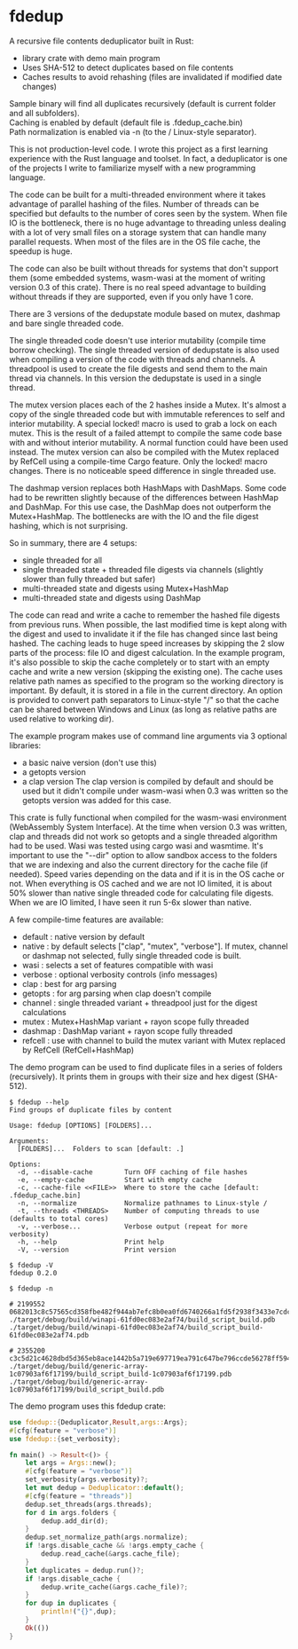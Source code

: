 # fdedup
A recursive file contents deduplicator built in Rust:

- library crate with demo main program
- Uses SHA-512 to detect duplicates based on file contents
- Caches results to avoid rehashing (files are invalidated if modified date changes)

Sample binary will find all duplicates recursively (default is current folder and all subfolders).<br/>
Caching is enabled by default (default file is .fdedup_cache.bin)<br/>
Path normalization is enabled via -n (to the / Linux-style separator).

This is not production-level code. I wrote this project as a first learning experience with the Rust language and toolset.
In fact, a deduplicator is one of the projects I write to familiarize myself with a new programming language.

The code can be built for a multi-threaded environment where it takes advantage of parallel hashing of the files. Number of threads can be specified but defaults to the number of cores seen by the system. When file IO is the bottleneck, there is no huge advantage to threading unless dealing with a lot of very small files on a storage system that can handle many parallel requests. When most of the files are in the OS file cache, the speedup is huge.

The code can also be built without threads for systems that don't support them (some embedded systems, wasm-wasi at the moment of writing version 0.3 of this crate). There is no real speed advantage to building without threads if they are supported, even if you only have 1 core.

There are 3 versions of the dedupstate module based on mutex, dashmap and bare single threaded code. 

The single threaded code doesn't use interior mutability (compile time borrow checking). The single threaded version of dedupstate is also used when compiling a version of the code with threads and channels. A threadpool is used to create the file digests and send them to the main thread via channels. In this version the dedupstate is used in a single thread.

The mutex version places each of the 2 hashes inside a Mutex. It's almost a copy of the single threaded code but with immutable references to self and interior mutability. A special locked! macro is used to grab a lock on each mutex. This is the result of a failed attempt to compile the same code base with and without interior mutability. A normal function could have been used instead. The mutex version can also be compiled with the Mutex replaced by RefCell using a compile-time Cargo feature. Only the locked! macro changes. There is no noticeable speed difference in single threaded use.

The dashmap version replaces both HashMaps with DashMaps. Some code had to be rewritten slightly because of the differences between HashMap and DashMap. For this use case, the DashMap does not outperform the Mutex+HashMap. The bottlenecks are with the IO and the file digest hashing, which is not surprising.

So in summary, there are 4 setups:
- single threaded for all
- single threaded state + threaded file digests via channels (slightly slower than fully threaded but safer)
- multi-threaded state and digests using Mutex+HashMap
- multi-threaded state and digests using DashMap

The code can read and write a cache to remember the hashed file digests from previous runs. When possible, the last modified time is kept along with the digest and used to invalidate it if the file has changed since last being hashed. The caching leads to huge speed increases by skipping the 2 slow parts of the process: file IO and digest calculation. In the example program, it's also possible to skip the cache completely or to start with an empty cache and write a new version (skipping the existing one). The cache uses relative path names as specified to the program so the working directory is important. By default, it is stored in a file in the current directory. An option is provided to convert path separators to Linux-style "/" so that the cache can be shared between Windows and Linux (as long as relative paths are used relative to working dir).

The example program makes use of command line arguments via 3 optional libraries:
- a basic naive version (don't use this)
- a getopts version
- a clap version
The clap version is compiled by default and should be used but it didn't compile under wasm-wasi when 0.3 was written so the getopts version was added for this case.

This crate is fully functional when compiled for the wasm-wasi environment (WebAssembly System Interface). At the time when version 0.3 was written, clap and threads did not work so getopts and a single threaded algorithm had to be used. Wasi was tested using cargo wasi and wasmtime. It's important to use the "--dir" option to allow sandbox access to the folders that we are indexing and also the current directory for the cache file (if needed). Speed varies depending on the data and if it is in the OS cache or not. When everything is OS cached and we are not IO limited, it is about 50% slower than native single threaded code for calculating file digests. When we are IO limited, I have seen it run 5-6x slower than native.

A few compile-time features are available:
- default : native version by default
- native : by default selects ["clap", "mutex", "verbose"]. If mutex, channel or dashmap not selected, fully single threaded code is built.
- wasi : selects a set of features compatible with wasi
- verbose : optional verbosity controls (info messages)
- clap : best for arg parsing
- getopts : for arg parsing when clap doesn't compile
- channel : single threaded variant + threadpool just for the digest calculations
- mutex : Mutex+HashMap variant + rayon scope fully threaded
- dashmap : DashMap variant + rayon scope fully threaded
- refcell : use with channel to build the mutex variant with Mutex replaced by RefCell (RefCell+HashMap)

The demo program can be used to find duplicate files in a series of folders (recursively). It prints them in groups with their size and hex digest (SHA-512).

```
$ fdedup --help
Find groups of duplicate files by content

Usage: fdedup [OPTIONS] [FOLDERS]...

Arguments:
  [FOLDERS]...  Folders to scan [default: .]

Options:
  -d, --disable-cache        Turn OFF caching of file hashes
  -e, --empty-cache          Start with empty cache
  -c, --cache-file <<FILE>>  Where to store the cache [default: .fdedup_cache.bin]
  -n, --normalize            Normalize pathnames to Linux-style /
  -t, --threads <THREADS>    Number of computing threads to use  (defaults to total cores)
  -v, --verbose...           Verbose output (repeat for more verbosity)
  -h, --help                 Print help
  -V, --version              Print version

$ fdedup -V
fdedup 0.2.0

$ fdedup -n 

# 2199552 0682013c8c57565cd358fbe482f944ab7efc8b0ea0fd6740266a1fd5f2938f3433e7cdc74529bea7e2a35ad653befa1beedabc7f249f6cb620371e685fa05116
./target/debug/build/winapi-61fd0ec083e2af74/build_script_build.pdb
./target/debug/build/winapi-61fd0ec083e2af74/build_script_build-61fd0ec083e2af74.pdb

# 2355200 c3c5d21c4628dbd5d365eb8ace1442b5a719e697719ea791c647be796ccde56278ff594a4e00e0c17492c1d71b05d0a4d85783e18d68cb31d5b5da0af368d9b7
./target/debug/build/generic-array-1c07903af6f17199/build_script_build-1c07903af6f17199.pdb
./target/debug/build/generic-array-1c07903af6f17199/build_script_build.pdb
```

The demo program uses this fdedup crate:

```rust
use fdedup::{Deduplicator,Result,args::Args};
#[cfg(feature = "verbose")]
use fdedup::{set_verbosity};

fn main() -> Result<()> {
    let args = Args::new();
    #[cfg(feature = "verbose")]
    set_verbosity(args.verbosity)?;
    let mut dedup = Deduplicator::default();
    #[cfg(feature = "threads")]
    dedup.set_threads(args.threads);
    for d in args.folders {
        dedup.add_dir(d);
    }
    dedup.set_normalize_path(args.normalize);
    if !args.disable_cache && !args.empty_cache {
        dedup.read_cache(&args.cache_file);
    }
    let duplicates = dedup.run()?;
    if !args.disable_cache {
        dedup.write_cache(&args.cache_file)?;
    }
    for dup in duplicates {
        println!("{}",dup);
    }
    Ok(())
}
```
